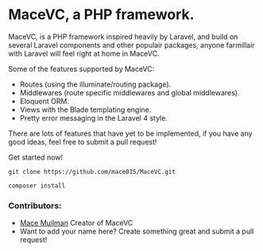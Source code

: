 # MaceVC, a PHP framework.

MaceVC, is a PHP framework inspired heavily by Laravel, and build on several Laravel components and other populair packages, anyone farmillair with Laravel will feel right at home in MaceVC.

Some of the features supported by MaceVC:

 * Routes (using the illuminate/routing package).
 * Middlewares (route specific middlewares and global middlewares).
 * Eloquent ORM.
 * Views with the Blade templating engine.
 * Pretty error messaging in the Laravel 4 style.


There are lots of features that have yet to be implemented, if you have any good ideas, feel free to submit a pull request!

Get started now!

```
git clone https://github.com/mace015/MaceVC.git

composer install
```

### Contributors:

 * [Mace Muilman](http://macemuilman.nl) Creator of MaceVC
 * Want to add your name here? Create something great and submit a pull request!
